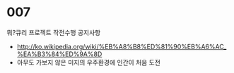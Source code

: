 007
===

뭐?큐리 프로젝트 작전수행 공지사항

* http://ko.wikipedia.org/wiki/%EB%A8%B8%ED%81%90%EB%A6%AC_%EA%B3%84%ED%9A%8D
* 아무도 가보지 않은 미지의 우주환경에 인간이 처음 도전
